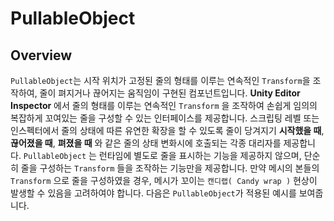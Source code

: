 # PullableObject
## Overview
```PullableObject```는 시작 위치가 고정된 줄의 형태를 이루는 연속적인 ```Transform```을 조작하여, 줄이 펴지거나 끊어지는 움직임이 구현된 컴포넌트입니다. **Unity Editor Inspector** 에서 줄의 형태를 이루는 연속적인 ```Transform``` 을 조작하여 손쉽게 임의의 복잡하게 꼬여있는 줄을 구성할 수 있는 인터페이스를 제공합니다.
스크립팅 레벨 또는 인스펙터에서 줄의 상태에 따른 유연한 확장을 할 수 있도록 줄이 당겨지기 **시작했을 때**, **끊어졌을 때**, **펴졌을 때** 와 같은 줄의 상태 변화시에 호출되는 각종 대리자를 제공합니다. ```PullableObject``` 는 런타임에 별도로 줄을 표시하는 기능을 제공하지 않으며, 단순히 줄을 구성하는 ```Transform``` 들을 조작하는 기능만을 제공합니다. 만약 메시의 본들의 ```Transform``` 으로 줄을 구성하였을 경우, 메시가 꼬이는 ```캔디랩( Candy wrap )``` 현상이 발생할 수 있음을 고려하여야 합니다. 다음은 ```PullableObject```가 적용된 예시를 보여줍니다. 
